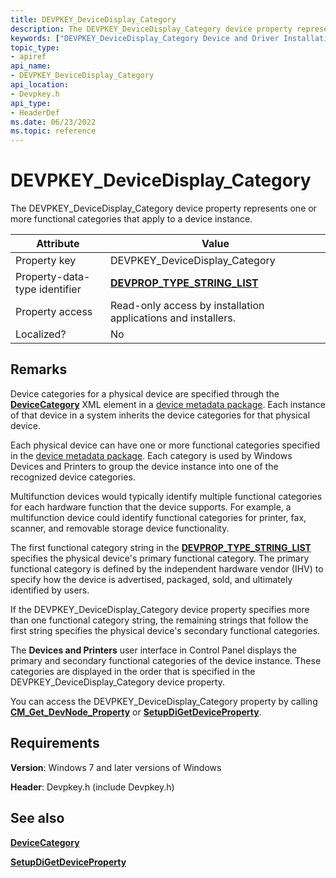 ```yaml
---
title: DEVPKEY_DeviceDisplay_Category
description: The DEVPKEY_DeviceDisplay_Category device property represents one or more functional categories that apply to a device instance.
keywords: ["DEVPKEY_DeviceDisplay_Category Device and Driver Installation"]
topic_type:
- apiref
api_name:
- DEVPKEY_DeviceDisplay_Category
api_location:
- Devpkey.h
api_type:
- HeaderDef
ms.date: 06/23/2022
ms.topic: reference
---
```


# DEVPKEY_DeviceDisplay_Category

The DEVPKEY_DeviceDisplay_Category device property represents one or more functional categories that apply to a device instance.

| Attribute | Value |
|--|--|
| Property key | DEVPKEY_DeviceDisplay_Category |
| Property-data-type identifier | [**DEVPROP_TYPE_STRING_LIST**](./devprop-type-string-list.md) |
| Property access | Read-only access by installation applications and installers. |
| Localized? | No |

## Remarks

Device categories for a physical device are specified through the [**DeviceCategory**](/previous-versions/windows/hardware/metadata/ff541101(v=vs.85)) XML element in a [device metadata package](./overview-of-device-metadata-packages.md). Each instance of that device in a system inherits the device categories for that physical device.

Each physical device can have one or more functional categories specified in the [device metadata package](./overview-of-device-metadata-packages.md). Each category is used by Windows Devices and Printers to group the device instance into one of the recognized device categories.

Multifunction devices would typically identify multiple functional categories for each hardware function that the device supports. For example, a multifunction device could identify functional categories for printer, fax, scanner, and removable storage device functionality.

The first functional category string in the [**DEVPROP_TYPE_STRING_LIST**](devprop-type-string-list.md) specifies the physical device's primary functional category. The primary functional category is defined by the independent hardware vendor (IHV) to specify how the device is advertised, packaged, sold, and ultimately identified by users.

If the DEVPKEY_DeviceDisplay_Category device property specifies more than one functional category string, the remaining strings that follow the first string specifies the physical device's secondary functional categories.

The **Devices and Printers** user interface in Control Panel displays the primary and secondary functional categories of the device instance. These categories are displayed in the order that is specified in the DEVPKEY_DeviceDisplay_Category device property.

You can access the DEVPKEY_DeviceDisplay_Category property by calling [**CM_Get_DevNode_Property**](/windows/win32/api/cfgmgr32/nf-cfgmgr32-cm_get_devnode_propertyw) or [**SetupDiGetDeviceProperty**](/windows/win32/api/setupapi/nf-setupapi-setupdigetdevicepropertyw).

## Requirements

**Version**: Windows 7 and later versions of Windows

**Header**: Devpkey.h (include Devpkey.h)

## See also

[**DeviceCategory**](/previous-versions/windows/hardware/metadata/ff541101(v=vs.85))

[**SetupDiGetDeviceProperty**](/windows/win32/api/setupapi/nf-setupapi-setupdigetdevicepropertyw)
